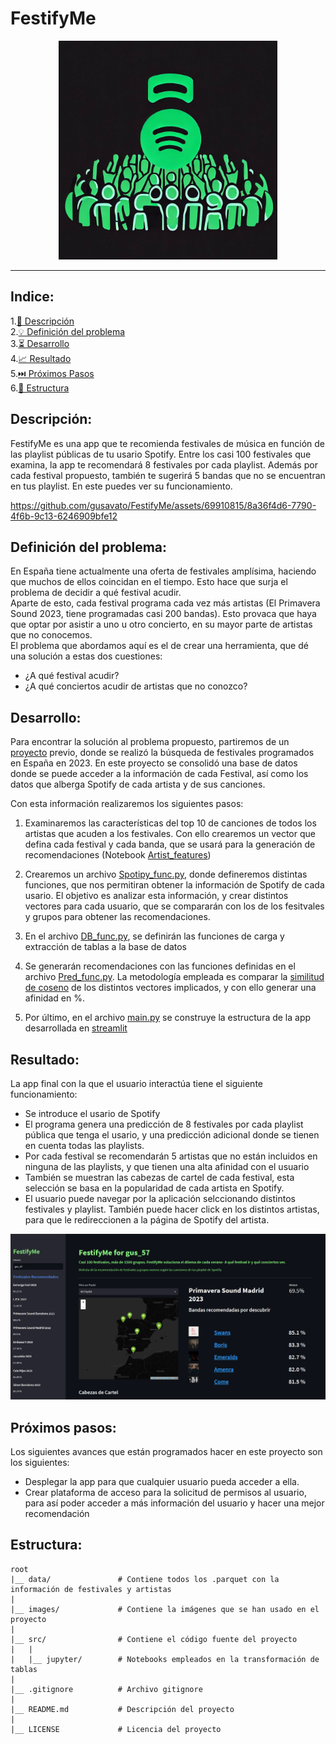 # FestifyMe


<center>
    <img src="./images/FestifyMe_logo.jpeg" alt="Alt text" width="350">
</center>


***

## Indice:
1.[📜 Descripción](#descripcion)\
2.[💡 Definición del problema](#problema)\
3.[⏳ Desarrollo](#desarrollo)\
4.[📈 Resultado](#resultado)\
5.[⏭️ Próximos Pasos](#next)\
6.[📁 Estructura](#Estructura)

## Descripción:<a name="descripcion"/>

FestifyMe es una app que te recomienda festivales de música en función de las 
playlist públicas de tu usario Spotify. Entre los casi 100 festivales que examina,
la app te recomendará 8 festivales por cada playlist. Además por cada festival 
propuesto, también te sugerirá 5 bandas que no se encuentran en tus playlist. En
este puedes ver su funcionamiento.

https://github.com/gusavato/FestifyMe/assets/69910815/8a36f4d6-7790-4f6b-9c13-6246909bfe12

## Definición del problema: <a name="problema"/>

En España tiene actualmente una oferta de festivales amplísima, haciendo que 
muchos de ellos coincidan en el tiempo. Esto hace que surja el problema de decidir 
a qué festival acudir.</br>
Aparte de esto, cada festival programa cada vez más artistas (El Primavera Sound 2023,
tiene programadas casi 200 bandas). Esto provaca que haya que optar por asistir a uno u
otro concierto, en su mayor parte de artistas que no conocemos. </br>
El problema que abordamos aquí es el de crear una herramienta, que dé una solución a estas
dos cuestiones:
- ¿A qué festival acudir?
- ¿A qué conciertos acudir de artistas que no conozco? 

## Desarrollo: <a name="desarrollo"/>

Para encontrar la solución al problema propuesto, partiremos de un 
[proyecto](https://github.com/gusavato/3_IRONHACK_ETL) previo,
donde se realizó la búsqueda de festivales programados en España en 2023.
En este proyecto se consolidó una base de datos donde se puede acceder a la información
de cada Festival, así como los datos que alberga Spotify de cada artista y de sus canciones.

Con esta información realizaremos los siguientes pasos:

1. Examinaremos las características del top 10 de canciones de todos los artistas que acuden
a los festivales. Con ello crearemos un vector que defina cada festival y cada banda, que se
usará para la generación de recomendaciones (Notebook [Artist_features](https://github.com/gusavato/FestifyMe/blob/main/src/jupyter/Artist_features.ipynb))

2. Crearemos un archivo [Spotipy_func.py](https://github.com/gusavato/FestifyMe/blob/main/src/Spotipy_func.py), donde defineremos distintas funciones, que nos permitiran obtener la 
información de Spotify de cada usario. El objetivo es analizar esta información, y crear 
distintos vectores para cada usuario, que se compararán con los de los fesitvales y grupos 
para obtener las recomendaciones.

3. En el archivo [DB_func.py](https://github.com/gusavato/FestifyMe/blob/main/src/DB_func.py), se definirán las funciones de carga y extracción de tablas a la base de datos

4. Se generarán recomendaciones con las funciones definidas en el archivo [Pred_func.py](https://github.com/gusavato/FestifyMe/blob/main/src/Pred_func.py). La metodología empleada es
comparar la [similitud de coseno](https://es.wikipedia.org/wiki/Similitud_coseno) de los distintos vectores implicados, y con ello generar una afinidad en %.

5. Por último, en el archivo [main.py](https://github.com/gusavato/FestifyMe/blob/main/src/main.py) se construye la estructura de la app desarrollada en [streamlit](https://docs.streamlit.io/)

## Resultado: <a name="resultado"/>

La app final con la que el usuario interactúa tiene el siguiente funcionamiento:

- Se introduce el usario de Spotify
- El programa genera una predicción de 8 festivales por cada playlist pública que
tenga el usario, y una predicción adicional donde se tienen en cuenta todas las playlists.
- Por cada festival se recomendarán 5 artistas que no están incluidos en ninguna de las playlists, y que tienen una alta afinidad con el usuario
- También se muestran las cabezas de cartel de cada festival, esta selección se basa en 
la popularidad de cada artista en Spotify.
- El usuario puede navegar por la aplicación selccionando distintos festivales y 
playlist. También puede hacer click en los distintos artistas, para que le redireccionen
a la página de Spotify del artista.</br>

<center>
    <img src="./images/FestifyMe_capture.png" alt="Alt text">
</center>

## Próximos pasos: <a name="next"/>

Los siguientes avances que están programados hacer en este proyecto son los
siguientes:

- Desplegar la app para que cualquier usuario pueda acceder a ella.
- Crear plataforma de acceso para la solicitud de permisos al usuario, para así 
poder acceder a más información del usuario y hacer una mejor recomendación

## Estructura:<a name="Estructura"/>

```
root 
|__ data/               # Contiene todos los .parquet con la información de festivales y artistas            
|
|__ images/             # Contiene la imágenes que se han usado en el proyecto   
|
|__ src/                # Contiene el código fuente del proyecto
|   |
|   |__ jupyter/        # Notebooks empleados en la transformación de tablas
|
|__ .gitignore          # Archivo gitignore     
|
|__ README.md           # Descripción del proyecto
|
|__ LICENSE             # Licencia del proyecto

